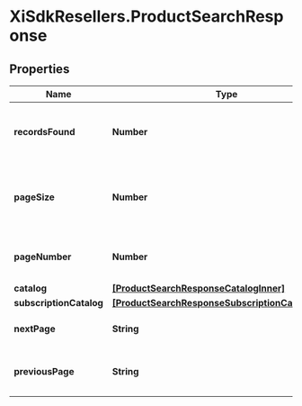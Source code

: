 # XiSdkResellers.ProductSearchResponse

## Properties

Name | Type | Description | Notes
------------ | ------------- | ------------- | -------------
**recordsFound** | **Number** | The number of recourds found for the search. | [optional] 
**pageSize** | **Number** | The number of results per page. Default is 25. | [optional] 
**pageNumber** | **Number** | current page number default is 1 | [optional] 
**catalog** | [**[ProductSearchResponseCatalogInner]**](ProductSearchResponseCatalogInner.md) |  | [optional] 
**subscriptionCatalog** | [**[ProductSearchResponseSubscriptionCatalogInner]**](ProductSearchResponseSubscriptionCatalogInner.md) |  | [optional] 
**nextPage** | **String** | link/URL for accessing next page. | [optional] 
**previousPage** | **String** | link/URL for accessing previous page. | [optional] 


